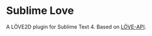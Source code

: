 # Sublime Love

A LÖVE2D plugin for Sublime Text 4. Based on [LÖVE-API](https://github.com/love2d-community/love-api).
